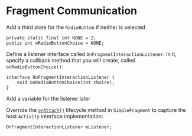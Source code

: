 # Fragment Communication

Add a third state for the `RadioButton` if neither is selected

```text
private static final int NONE = 2;
public int mRadioButtonChoice = NONE;
```

 Define a listener interface called `OnFragmentInteractionListener`. In it, specify a callback method that you will create, called `onRadioButtonChoice()`:

```text
interface OnFragmentInteractionListener {
    void onRadioButtonChoice(int choice);
}
```

Add a variable for the listener later

 Override the [`onAttach()`](https://developer.android.com/reference/android/app/Fragment.html#onAttach%28android.app.Activity%29) lifecycle method in `SimpleFragment` to capture the host `Activity` interface implementation:

```text
OnFragmentInteractionListener mListener;
```


